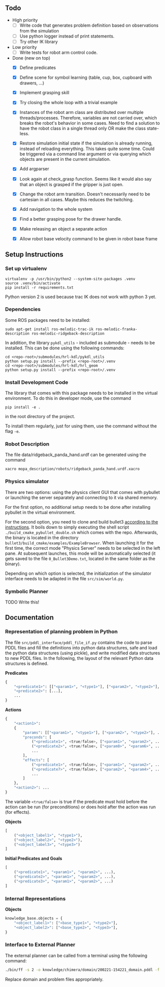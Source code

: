 
## Todo

- High priority
  - [ ] Write code that generates problem definition based on observations from the simulation
  - [ ] Use python logger instead of print statements.
  - [ ] Try other IK library
- Low priority
  - [ ] Write tests for robot arm control code.
- Done (new on top)
  - [x] Define predicates
  - [x] Define scene for symbol learning (table, cup, box, cupboard with drawers, ...)
  - [x] Implement grasping skill
  - [x] Try closing the whole loop with a trivial example
  - [x] Instances of the robot arm class are distributed over multiple threads/processes. Therefore, variables are not carried over, which breaks the robot's behavior in some cases. Need to find a solution to have the robot class in a single thread only OR make the class state-less.
  - [x] Restore simulation initial state if the simulation is already running, instead of reloading everything. This takes quite some time. Could be triggered via a command line argument or via querying which objects are present in the current simulation.
  - [x] Add argparser
  - [x] Look again at check_grasp function. Seems like it would also say that an object is grasped if the gripper is just open.
  - [x] Change the robot arm transition. Doesn't necessarily need to be cartesian in all cases. Maybe this reduces the twitching.
  - [x] Add navigation to the whole system
  - [x] Find a better grasping pose for the drawer handle.
  - [x] Make releasing an object a separate action
  - [x] Allow robot base velocity command to be given in robot base frame


## Setup Instructions

### Set up virtualenv

```
virtualenv -p /usr/bin/python2 --system-site-packages .venv
source .venv/bin/activate
pip install -r requirements.txt
```

Python version 2 is used because trac IK does not work with python 3 yet.

### Dependencies

Some ROS packages need to be installed:

```
sudo apt-get install ros-melodic-trac-ik ros-melodic-franka-description ros-melodic-ridgeback-description
```

In addition, the library `pykdl_utils` - included as submodule - needs to be installed. This can be done using the following commands:

```
cd <repo-root>/submodules/hrl-kdl/pykdl_utils
python setup.py install --prefix <repo-root>/.venv
cd <repo-root>/submodules/hrl-kdl/hrl_geom
python setup.py install --prefix <repo-root>/.venv
```

### Install Development Code

The library that comes with this package needs to be installed in the virtual environment. To do this in developer mode, use the command

```
pip install -e .
```

in the root directory of the project.

To install them regularly, just for using them, use the command without the flag `-e`.

### Robot Description

The file data/ridgeback_panda_hand.urdf can be generated using the command

```
xacro mopa_description/robots/ridgeback_panda_hand.urdf.xacro
```

### Physics simulator

There are two options: using the physics client GUI that comes with pybullet or launching the server separately and connecting to it via shared memory.

For the first option, no additional setup needs to be done after installing pybullet in the virtual environment.

For the second option, you need to clone and build bullet3 [according to the instructions](https://github.com/bulletphysics/bullet3). It boils down to simply executing the shell script `./build_cmake_pybullet_double.sh` which comes with the repo. Afterwards, the binary is located in the directory `bullet3/build_cmake/examples/ExampleBrowser`. When launching it for the first time, the correct mode "Physics Server" needs to be selected in the left pane. At subsequent launches, this mode will be automatically selected (it gets saved to the file `0_Bullet3Demo.txt`, located in the same folder as the binary).

Depending on which option is selected, the initialization of the simulator interface needs to be adapted in the file `src/sim/world.py`.

### Symbolic Planner

TODO Write this!

## Documentation

### Representation of planning problem in Python

The file `src/pddl_interface/pddl_file_if.py` contains the code to parse PDDL files and fill the definitions into python data structures, safe and load the python data structures (using pickle), and write modified data structures to new PDDL files. In the following, the layout of the relevant Python data structures is defined. 

**Predicates**

```python
{
    "<predicate1>": [["<param1>", "<type1>"], ["<param2>", "<type2>"], ...],
    "<predicate2>": [...],
    ...
}
```

**Actions**

```python
{
    "<action1>":
    {
        "params": [["<param1>", "<type1>"], ["<param2>", "<type2>"], ...],
        "preconds": [
            ("<predicate1>", <true/false>, ["<param1>", "<param2>", ...]),
        	("<predicate2>", <true/false>, ["<param8>", "<param6>", ...]),
            ...
        ],
        "effects": [
            ("<predicate1>", <true/false>, ["<param1>", "<param2>", ...]),
        	("<predicate7>", <true/false>, ["<param2>", "<param4>", ...]),
            ...
        ]
    },
    "<action2>": ...
}
```

The variable `<true/false>` is true if the predicate must hold before the action can be run (for preconditions) or does hold after the action was run (for effects).

**Objects**

```python
[
    ("<object_label1>", "<type1>"),
    ("<object_label2>", "<type2>"),
    ("<object_label3>", "<type3>")
]
```

**Initial Predicates and Goals**

```python
[
    ("<predicate1>", "<param1>", "<param2>", ...),
    ("<predicate2>", "<param1>", "<param2>", ...),
    ("<predicate3>", "<param1>", "<param2>", ...)
]
```

### Internal Representations

**Objects**

```python
knowledge_base.objects = {
    "<object_label1>": ["<base_type1>", "<type2>"],
    "<object_label2>": ["<base_type2>", "<type3>"],
}
```


### Interface to External Planner

The external planner can be called from a terminal using the following command:

```bash
./bin/ff -s 2 -o knowledge/chimera/domain/200221-154221_domain.pddl -f knowledge/chimera/problem/200221-154221_problem.pddl
```

Replace domain and problem files appropriately.
